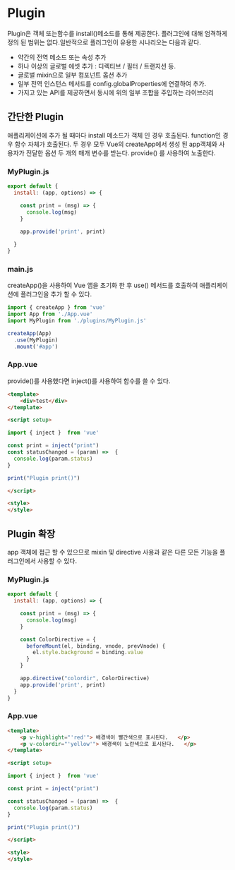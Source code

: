 # Plugin

Plugin은 객체 또는함수를 install()메소드를 통해 제공한다. 플러그인에 대해 엄격하게 정의 된 범위는 없다.일반적으로 플러그인이 유용한 시나리오는 다음과 같다.

* 약간의 전역 메소드 또는 속성 추가
* 하나 이상의 글로벌 에셋 추가 : 디렉티브 / 필터 / 트랜지션 등.
* 글로벌 mixin으로 일부 컴포넌트 옵션 추가
* 일부 전역 인스턴스 메서드를 config.globalProperties에 연결하여 추가.
* 가지고 있는 API를 제공하면서 동시에 위의 일부 조합을 주입하는 라이브러리

## 간단한 Plugin

애플리케이션에 추가 될 때마다 install 메소드가 객체 인 경우 호출된다. function인 경우 함수 자체가 호출된다. 두 경우 모두 Vue의 createApp에서 생성 된 app객체와 사용자가 전달한 옵션 두 개의 매개 변수를 받는다. provide() 를 사용하여 노출한다.

### MyPlugin.js

```javascript
export default { 
  install: (app, options) => {

    const print = (msg) => {
      console.log(msg)
    }
    
    app.provide('print', print)

  }
}
```

### main.js

createApp()을 사용하여 Vue 앱을 초기화 한 후 use() 메서드를 호출하여 애플리케이션에 플러그인을 추가 할 수 있다.

```javascript
import { createApp } from 'vue'
import App from './App.vue'
import MyPlugin from './plugins/MyPlugin.js'

createApp(App)
  .use(MyPlugin)
  .mount('#app')
```

### App.vue

provide()를 사용했다면 inject()를 사용하여 함수를 쓸 수 있다.

```html
<template>
    <div>test</div>
</template>

<script setup>

import { inject }  from 'vue' 

const print = inject("print")
const statusChanged = (param) =>  {
  console.log(param.status)
}

print("Plugin print()")

</script>

<style>
</style>
```

## Plugin 확장

app 객체에 접근 할 수 있으므로 mixin 및 directive 사용과 같은 다른 모든 기능을 플러그인에서 사용할 수 있다.

### MyPlugin.js

```javascript
export default { 
  install: (app, options) => {

    const print = (msg) => {
      console.log(msg)
    }

    const ColorDirective = {
      beforeMount(el, binding, vnode, prevVnode) {
        el.style.background = binding.value
      }
    }

    app.directive("colordir", ColorDirective)
    app.provide('print', print)
  }
}
```

### App.vue

```html
<template>
    <p v-highlight="'red'"> 배경색이 빨간색으로 표시된다.   </p>
    <p v-colordir="'yellow'"> 배경색이 노란색으로 표시된다.   </p>
</template>

<script setup>

import { inject }  from 'vue' 

const print = inject("print")

const statusChanged = (param) =>  {
  console.log(param.status)
}

print("Plugin print()")

</script>

<style>
</style>
```
